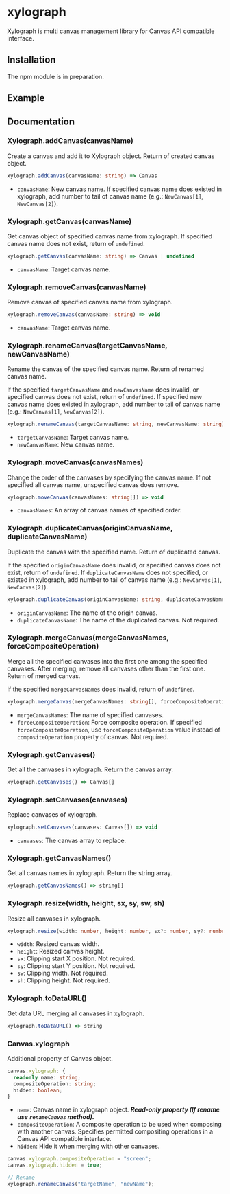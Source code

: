 # xylograph

Xylograph is multi canvas management library for Canvas API compatible interface.

## Installation

The npm module is in preparation.

## Example

## Documentation

### Xylograph.addCanvas(canvasName)

Create a canvas and add it to Xylograph object. Return of created canvas object.

```ts
xylograph.addCanvas(canvasName: string) => Canvas
```

* `canvasName`: New canvas name. If specified canvas name does existed in xylograph, add number to tail of canvas name (e.g.: `NewCanvas[1]`, `NewCanvas[2]`).

### Xylograph.getCanvas(canvasName)

Get canvas object of specified canvas name from xylograph. If specified canvas name does not exist, return of `undefined`.

```ts
xylograph.getCanvas(canvasName: string) => Canvas | undefined
```

* `canvasName`: Target canvas name.

### Xylograph.removeCanvas(canvasName)

Remove canvas of specified canvas name from xylograph.

```ts
xylograph.removeCanvas(canvasName: string) => void
```

* `canvasName`: Target canvas name.

### Xylograph.renameCanvas(targetCanvasName, newCanvasName)

Rename the canvas of the specified canvas name. Return of renamed canvas name. 

If the specified `targetCanvasName` and `newCanvasName` does invalid, or specified canvas does not exist, return of `undefined`. If specified new canvas name does existed in xylograph, add number to tail of canvas name (e.g.: `NewCanvas[1]`, `NewCanvas[2]`).

```ts
xylograph.renameCanvas(targetCanvasName: string, newCanvasName: string) => string | undefined
```

* `targetCanvasName`: Target canvas name.
* `newCanvasName`: New canvas name.

### Xylograph.moveCanvas(canvasNames)

Change the order of the canvases by specifying the canvas name. If not specified all canvas name, unspecified canvas does remove.

```ts
xylograph.moveCanvas(canvasNames: string[]) => void
```

* `canvasNames`: An array of canvas names of specified order.

### Xylograph.duplicateCanvas(originCanvasName, duplicateCanvasName)

Duplicate the canvas with the specified name. Return of duplicated canvas.

If the specified `originCanvasName` does invalid, or specified canvas does not exist, return of `undefined`. If `duplicateCanvasName` does not specified, or existed in xylograph, add number to tail of canvas name (e.g.: `NewCanvas[1]`, `NewCanvas[2]`).

```ts
xylograph.duplicateCanvas(originCanvasName: string, duplicateCanvasName?: string) => Canvas | undefined
```

* `originCanvasName`: The name of the origin canvas.
* `duplicateCanvasName`: The name of the duplicated canvas. Not required.

### Xylograph.mergeCanvas(mergeCanvasNames, forceCompositeOperation)

Merge all the specified canvases into the first one among the specified canvases. After merging, remove all canvases other than the first one. Return of merged canvas.

If the specified `mergeCanvasNames` does invalid, return of `undefined`.

```ts
xylograph.mergeCanvas(mergeCanvasNames: string[], forceCompositeOperation?: string) => Canvas | undefined
```

* `mergeCanvasNames`: The name of specified canvases.
* `forceCompositeOperation`: Force composite operation. If specified `forceCompositeOperation`, use `forceCompositeOperation` value instead of `compositeOperation` property of canvas. Not required.

### Xylograph.getCanvases()

Get all the canvases in xylograph. Return the canvas array. 

```ts
xylograph.getCanvases() => Canvas[]
```

### Xylograph.setCanvases(canvases)

Replace canvases of xylograph.

```ts
xylograph.setCanvases(canvases: Canvas[]) => void
```

* `canvases`: The canvas array to replace.

### Xylograph.getCanvasNames()

Get all canvas names in xylograph. Return the string array.

```ts
xylograph.getCanvasNames() => string[]
```

### Xylograph.resize(width, height, sx, sy, sw, sh)

Resize all canvases in xylograph.

```ts
xylograph.resize(width: number, height: number, sx?: number, sy?: number, sw?: number, sh?: number) => void
```

* `width`: Resized canvas width.
* `height`: Resized canvas height.
* `sx`: Clipping start X position. Not required.
* `sy`: Clipping start Y position. Not required.
* `sw`: Clipping width. Not required.
* `sh`: Clipping height. Not required.

### Xylograph.toDataURL()

Get data URL merging all canvases in xylograph.

```ts
xylograph.toDataURL() => string
```

### Canvas.xylograph

Additional property of Canvas object.

```ts
canvas.xylograph: {
  readonly name: string;
  compositeOperation: string;
  hidden: boolean;
}
```

* `name`: Canvas name in xylograph object. ***Read-only property (If rename use `renameCanvas` method).***
* `compositeOperation`: A composite operation to be used when composing with another canvas. Specifies permitted compositing operations in a Canvas API compatible interface.
* `hidden`: Hide it when merging with other canvases.

```ts
canvas.xylograph.compositeOperation = "screen";
canvas.xylograph.hidden = true;

// Rename
xylograph.renameCanvas("targetName", "newName");
```